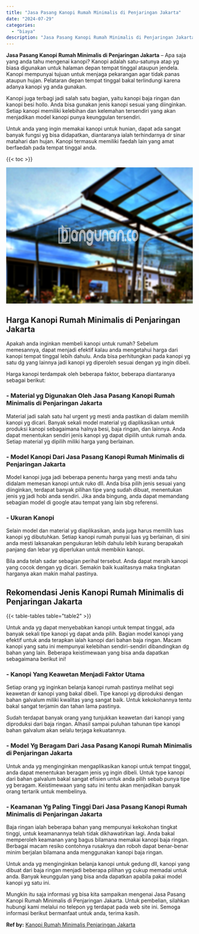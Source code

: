 ```yaml
---
title: "Jasa Pasang Kanopi Rumah Minimalis di Penjaringan Jakarta"
date: "2024-07-29"
categories: 
  - "biaya"
description: "Jasa Pasang Kanopi Rumah Minimalis di Penjaringan Jakarta. Mungkin itu saja informasi yg bisa kita sampaikan mengenai Jasa Pasang Kanopi Rumah Minimalis di P..."
---
```


**Jasa Pasang Kanopi Rumah Minimalis di Penjaringan Jakarta** – Apa saja yang anda tahu mengenai kanopi? Kanopi adalah satu-satunya atap yg biasa digunakan untuk halaman depan tempat tinggal ataupun jendela. Kanopi mempunyai tujuan untuk menjaga pekarangan agar tidak panas ataupun hujan. Pelataran depan tempat tinggal bakal terlindungi karena adanya kanopi yg anda gunakan.

Kanopi juga terbagi jadi salah satu bagian, yaitu kanopi baja ringan dan kanopi besi hollo. Anda bisa gunakan jenis kanopi sesuai yang diinginkan. Setiap kanopi memiliki kelebihan dan kelemahan tersendiri yang akan menjadikan model kanopi punya keunggulan tersendiri.

Untuk anda yang ingin memakai kanopi untuk hunian, dapat ada sangat banyak fungsi yg bisa didapatkan, diantaranya ialah terhindarnya dr sinar matahari dan hujan. Kanopi termasuk memiliki faedah lain yang amat berfaedah pada tempat tinggal anda.

{{< toc >}}

![Jasa Pasang Kanopi Rumah Minimalis di Penjaringan Jakarta](/images/harga-kanopi-minimalis-23.png)

## Harga Kanopi Rumah Minimalis di Penjaringan Jakarta

Apakah anda inginkan membeli kanopi untuk rumah? Sebelum memesannya, dapat menjadi efektif kalau anda mengetahui harga dari kanopi tempat tinggal lebih dahulu. Anda bisa perhitungkan pada kanopi yg satu dg yang lainnya jadi kanopi yg diperoleh sesuai dengan yg ingin dibeli.

Harga kanopi terdampak oleh beberapa faktor, beberapa diantaranya sebagai berikut:

### \- Material yg Digunakan Oleh Jasa Pasang Kanopi Rumah Minimalis di Penjaringan Jakarta

Material jadi salah satu hal urgent yg mesti anda pastikan di dalam memilih kanopi yg dicari. Banyak sekali model material yg diaplikasikan untuk produksi kanopi sebagaimana halnya besi, baja ringan, dan lainnya. Anda dapat menentukan sendiri jenis kanopi yg dapat dipilih untuk rumah anda. Setiap material yg dipilih miliki harga yang berlainan.

### \- Model Kanopi Dari Jasa Pasang Kanopi Rumah Minimalis di Penjaringan Jakarta

Model kanopi juga jadi beberapa penentu harga yang mesti anda tahu didalam memesan kanopi untuk ruko dll. Anda bisa pilih jenis sesuai yang diinginkan, terdapat banyak pilihan tipe yang sudah dibuat, menentukan jenis yg jadi hobi anda sendiri. Jika anda bingung, anda dapat memandang sebagian model di google atau tempat yang lain sbg referensi.

### \- Ukuran Kanopi

Selain model dan material yg diaplikasikan, anda juga harus memilih luas kanopi yg dibutuhkan. Setiap kanopi rumah punyai luas yg berlainan, di sini anda mesti laksanakan pengukuran lebih dahulu lebih kurang berapakah panjang dan lebar yg diperlukan untuk membikin kanopi.

Bila anda telah sadar sebagian perihal tersebut. Anda dapat meraih kanopi yang cocok dengan yg dicari. Semakin baik kualitasnya maka tingkatan harganya akan makin mahal pastinya.

## Rekomendasi Jenis Kanopi Rumah Minimalis di Penjaringan Jakarta

{{< table-tables table="table2" >}}

Untuk anda yg dapat menyebabkan kanopi untuk tempat tinggal, ada banyak sekali tipe kanopi yg dapat anda pilih. Bagian model kanopi yang efektif untuk anda terapkan ialah kanopi dari bahan baja ringan. Macam kanopi yang satu ini mempunyai kelebihan sendiri-sendiri dibandingkan dg bahan yang lain. Beberapa keistimewaan yang bisa anda dapatkan sebagaimana berikut ini!

### \- Kanopi Yang Keawetan Menjadi Faktor Utama

Setiap orang yg inginkan belanja kanopi rumah pastinya melihat segi keawetan dr kanopi yang bakal dibeli. Tipe kanopi yg diproduksi dengan bahan galvalum miliki kwalitas yang sangat baik. Untuk kekokohannya tentu bakal sangat terjamin dan tahan lama pastinya.

Sudah terdapat banyak orang yang tunjukkan keawetan dari kanopi yang diproduksi dari baja ringan. Alhasil sampai puluhan tahunan tipe kanopi bahan galvalum akan selalu terjaga kekuatannya.

### \- Model Yg Beragam Dari Jasa Pasang Kanopi Rumah Minimalis di Penjaringan Jakarta

Untuk anda yg menginginkan mengaplikasikan kanopi untuk tempat tinggal, anda dapat menentukan beragam jenis yg ingin dibeli. Untuk type kanopi dari bahan galvalum bakal sangat efisien untuk anda pilih sebab punya tipe yg beragam. Keistimewaan yang satu ini tentu akan menjadikan banyak orang tertarik untuk membelinya.

### \- Keamanan Yg Paling Tinggi Dari Jasa Pasang Kanopi Rumah Minimalis di Penjaringan Jakarta

Baja ringan ialah beberapa bahan yang mempunyai kekokohan tingkat tinggi, untuk keamanannya telah tidak dikhawatirkan lagi. Anda bakal memperoleh keamanan yang bagus bilamana memakai kanopi baja ringan. Berbagai macam resiko contohnya rusaknya dan roboh dapat benar-benar minim berjalan bilamana anda menggunakan kanopi baja ringan.

Untuk anda yg menginginkan belanja kanopi untuk gedung dll, kanopi yang dibuat dari baja ringan menjadi beberapa pilihan yg cukup memadai untuk anda. Banyak keunggulan yang bisa anda dapatkan apabila pakai model kanopi yg satu ini.

Mungkin itu saja informasi yg bisa kita sampaikan mengenai Jasa Pasang Kanopi Rumah Minimalis di Penjaringan Jakarta. Untuk pembelian, silahkan hubungi kami melalui no telepon yg terdapat pada web site ini. Semoga informasi berikut bermanfaat untuk anda, terima kasih.

**Ref by:**  [Kanopi Rumah Minimalis Penjaringan Jakarta](https://id.wikipedia.org/wiki/Kanopi)

